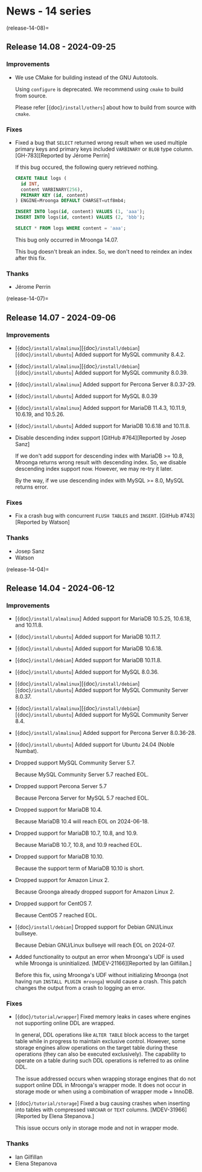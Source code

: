 # News - 14 series

(release-14-08)=
## Release 14.08 - 2024-09-25

### Improvements

* We use CMake for building instead of the GNU Autotools.

  Using `configure` is deprecated. We recommend using `cmake` to build from source.

  Please refer [{doc}`/install/others`] about how to build from source with `cmake`.

### Fixes

* Fixed a bug that `SELECT` returned wrong result when we used multiple primary keys and primary keys included `VARBINARY` or `BLOB` type column. [GH-783][Reported by Jérome Perrin]

  If this bug occured, the following query retrieved nothing.

  ```sql
  CREATE TABLE logs (
    id INT,
    content VARBINARY(256),
    PRIMARY KEY (id, content)
  ) ENGINE=Mroonga DEFAULT CHARSET=utf8mb4;

  INSERT INTO logs(id, content) VALUES (1, 'aaa');
  INSERT INTO logs(id, content) VALUES (2, 'bbb');

  SELECT * FROM logs WHERE content = 'aaa';
  ```

  This bug only occurred in Mroonga 14.07.

  This bug doesn't break an index. So, we don't need to reindex an index after this fix.

### Thanks

* Jérome Perrin

(release-14-07)=
## Release 14.07 - 2024-09-06

### Improvements

* [{doc}`/install/almalinux`][{doc}`/install/debian`][{doc}`/install/ubuntu`] Added support for MySQL community 8.4.2.

* [{doc}`/install/almalinux`][{doc}`/install/debian`][{doc}`/install/ubuntu`] Added support for MySQL community 8.0.39.

* [{doc}`/install/almalinux`] Added support for Percona Server 8.0.37-29.

* [{doc}`/install/ubuntu`] Added support for MySQL 8.0.39

* [{doc}`/install/almalinux`] Added support for MariaDB 11.4.3, 10.11.9, 10.6.19, and 10.5.26.

* [{doc}`/install/ubuntu`] Added support for MariaDB 10.6.18 and 10.11.8.

* Disable descending index support [GitHub #764][Reported by Josep Sanz]

  If we don't add support for descending index with MariaDB >= 10.8, Mroonga returns wrong result with descending index.
  So, we disable descending index support now. However, we may re-try it later.

  By the way, if we use descending index with MySQL >= 8.0, MySQL returns error.

### Fixes

* Fix a crash bug with concurrent `FLUSH TABLES` and `INSERT`. [GitHub #743][Reported by Watson]

### Thanks

* Josep Sanz
* Watson

(release-14-04)=
## Release 14.04 - 2024-06-12

### Improvements

* [{doc}`/install/almalinux`] Added support for MariaDB 10.5.25, 10.6.18, and 10.11.8.

* [{doc}`/install/ubuntu`] Added support for MariaDB 10.11.7.

* [{doc}`/install/ubuntu`] Added support for MariaDB 10.6.18.

* [{doc}`/install/debian`] Added support for MariaDB 10.11.8.

* [{doc}`/install/ubuntu`] Added support for MySQL 8.0.36.

* [{doc}`/install/almalinux`][{doc}`/install/debian`][{doc}`/install/ubuntu`] Added support for MySQL Community Server 8.0.37.

* [{doc}`/install/almalinux`][{doc}`/install/debian`][{doc}`/install/ubuntu`] Added support for MySQL Community Server 8.4.

* [{doc}`/install/almalinux`] Added support for Percona Server 8.0.36-28.

* [{doc}`/install/ubuntu`] Added support for Ubuntu 24.04 (Noble Numbat).

* Dropped support MySQL Community Server 5.7.

  Because MySQL Community Server 5.7 reached EOL.

* Dropped support Percona Server 5.7

  Because Percona Server for MySQL 5.7 reached EOL.

* Dropped support for MariaDB 10.4.

  Because MariaDB 10.4 will reach EOL on 2024-06-18.

* Dropped support for MariaDB 10.7, 10.8, and 10.9.

  Because MariaDB 10.7, 10.8, and 10.9 reached EOL.

* Dropped support for MariaDB 10.10.

  Because the support term of MariaDB 10.10 is short.

* Dropped support for Amazon Linux 2.

  Because Groonga already dropped support for Amazon Linux 2.

* Dropped support for CentOS 7.

  Because CentOS 7 reached EOL.

* [{doc}`/install/debian`] Dropped support for Debian GNU/Linux bullseye.

  Because Debian GNU/Linux bullseye will reach EOL on 2024-07.

* Added functionality to output an error when Mroonga's UDF is used while Mroonga is uninitialized. [MDEV-21166][Reported by Ian Gilfillan.]

  Before this fix, using Mroonga's UDF without initializing Mroonga (not having run `INSTALL PLUGIN mroonga`) would cause a crash.
  This patch changes the output from a crash to logging an error.

### Fixes

* [{doc}`/tutorial/wrapper`] Fixed memory leaks in cases where engines not supporting online DDL are wrapped.

  In general, DDL operations like `ALTER TABLE` block access to the target table while in progress to maintain exclusive control.
  However, some storage engines allow operations on the target table during these operations (they can also be executed exclusively).
  The capability to operate on a table during such DDL operations is referred to as online DDL.

  The issue addressed occurs when wrapping storage engines that do not support online DDL in Mroonga's wrapper mode.
  It does not occur in storage mode or when using a combination of wrapper mode + InnoDB.

* [{doc}`/tutorial/storage`] Fixed a bug causing crashes when inserting into tables with compressed `VARCHAR` or `TEXT` columns. [MDEV-31966][Reported by Elena Stepanova.]

  This issue occurs only in storage mode and not in wrapper mode.

### Thanks

* Ian Gilfillan
* Elena Stepanova

